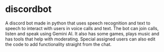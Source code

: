 # discordbot
A discord bot made in python that uses speech recognition and text to speech to interact with users in voice calls and text. The bot can join calls, listen and speak using Gemini AI. It also has some games, plays music and has tools that help with moderating. Special assigned users can also edit the code to add functionality straight from the chat.
